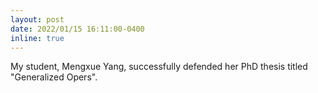 ```yaml
---
layout: post
date: 2022/01/15 16:11:00-0400
inline: true
---
```


My student, Mengxue Yang, successfully defended her PhD thesis titled "Generalized Opers".